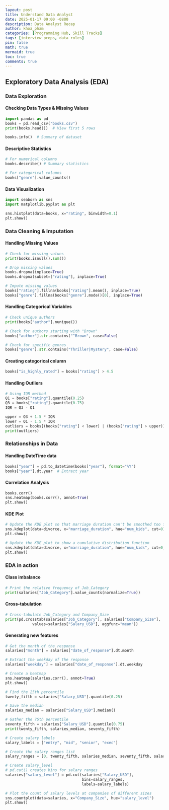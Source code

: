 ```yaml
---
layout: post
title: Understand Data Analyst
date: 2025-01-17 09:00 -0800
description: Data Analyst Recap
author: khoa_pham
categories: [Programming Hub, Skill Tracks]
tags: [interview preps, data roles]
pin: false
math: true
mermaid: true
toc: true
comments: true
---
```


## Exploratory Data Analysis (EDA)
### Data Exploration
#### Checking Data Types & Missing Values
```python
import pandas as pd
books = pd.read_csv("books.csv")
print(books.head())  # View first 5 rows

books.info()  # Summary of dataset
```

#### Descriptive Statistics
```python
# For numerical columns
books.describe() # Summary statistics
```

```python
# For categorical columns
books["genre"].value_counts()
```

#### Data Visualization
```python
import seaborn as sns
import matplotlib.pyplot as plt

sns.histplot(data=books, x="rating", binwidth=0.1)
plt.show()
```

### Data Cleaning & Imputation

#### Handling Missing Values
```python
# Check for missing values
print(books.isnull().sum())

# Drop missing values
books.dropna(inplace=True)
books.dropna(subset=["rating"], inplace=True)
```

````python
# Impute missing values
books["rating"].fillna(books["rating"].mean(), inplace=True)
books["genre"].fillna(books["genre"].mode()[0], inplace=True)
````

#### Handling Categorical Variables
```python
# Check unique authors
print(books["author"].nunique()) 

# Check for authors starting with "Brown"
books["author"].str.contains("^Brown", case=False)  

# Check for specific genres
books["genre"].str.contains("Thriller|Mystery", case=False) 
```

#### Creating categorical column
```python
books["is_highly_rated"] = books["rating"] > 4.5
```

#### Handling Outliers
```python
# Using IQR method
Q1 = books["rating"].quantile(0.25)
Q3 = books["rating"].quantile(0.75)
IQR = Q3 - Q1

upper = Q3 + 1.5 * IQR
lower = Q1 - 1.5 * IQR
outliers = books[(books["rating"] < lower) | (books["rating"] > upper)]
print(outliers)
```


### Relationships in Data
#### Handling DateTime data
```python
books["year"] = pd.to_datetime(books["year"], format="%Y")
books["year"].dt.year  # Extract year
```

#### Correlation Analysis
```python
books.corr()
sns.heatmap(books.corr(), annot=True)
plt.show()
```

#### KDE Plot
```python
# Update the KDE plot so that marriage duration can't be smoothed too far
sns.kdeplot(data=divorce, x="marriage_duration", hue="num_kids", cut=0)
plt.show()

# Update the KDE plot to show a cumulative distribution function
sns.kdeplot(data=divorce, x="marriage_duration", hue="num_kids", cut=0, cumulative=True)
plt.show()
```


### EDA in action

#### Class imbalance
```python
# Print the relative frequency of Job_Category
print(salaries["Job_Category"].value_counts(normalize=True))
```

#### Cross-tabulation
```python
# Cross-tabulate Job_Category and Company_Size
print(pd.crosstab(salaries["Job_Category"], salaries["Company_Size"],
            values=salaries["Salary_USD"], aggfunc="mean"))
```

#### Generating new features
```python
# Get the month of the response
salaries["month"] = salaries["date_of_response"].dt.month

# Extract the weekday of the response
salaries["weekday"] = salaries["date_of_response"].dt.weekday

# Create a heatmap
sns.heatmap(salaries.corr(), annot=True)
plt.show()

# Find the 25th percentile
twenty_fifth = salaries["Salary_USD"].quantile(0.25)

# Save the median
salaries_median = salaries["Salary_USD"].median()

# Gather the 75th percentile
seventy_fifth = salaries["Salary_USD"].quantile(0.75)
print(twenty_fifth, salaries_median, seventy_fifth)

# Create salary labels
salary_labels = ["entry", "mid", "senior", "exec"]

# Create the salary ranges list
salary_ranges = [0, twenty_fifth, salaries_median, seventy_fifth, salaries["Salary_USD"].max()]

# Create salary_level
# pd.cut() creates bins for salary ranges
salaries["salary_level"] = pd.cut(salaries["Salary_USD"],
                                  bins=salary_ranges,
                                  labels=salary_labels)

# Plot the count of salary levels at companies of different sizes
sns.countplot(data=salaries, x="Company_Size", hue="salary_level")
plt.show()
```

